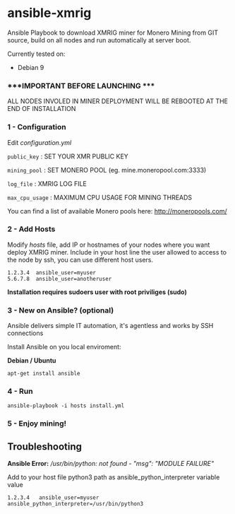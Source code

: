 # ansible-xmrig
Ansible Playbook to download XMRIG miner for Monero Mining from GIT source, build on all nodes and run automatically at server boot.

Currently tested on:
* Debian 9

### \*\*\*IMPORTANT BEFORE LAUNCHING \*\*\*

ALL NODES INVOLED IN MINER DEPLOYMENT WILL BE REBOOTED AT THE END OF INSTALLATION

### 1 - Configuration

Edit *configuration.yml*

`public_key` : SET YOUR XMR PUBLIC KEY

`mining_pool` : SET MONERO POOL (eg. mine.moneropool.com:3333)

`log_file` : XMRIG LOG FILE

`max_cpu_usage` : MAXIMUM CPU USAGE FOR MINING THREADS 

You can find a list of available Monero pools here:
http://moneropools.com/


### 2 - Add Hosts

Modify *hosts* file, add IP or hostnames of your nodes where you want deploy XMRIG miner.
Include in your host line the user allowed to access to the node by ssh, you can use different host users.

```
1.2.3.4  ansible_user=myuser
5.6.7.8  ansible_user=anotheruser
```

**Installation requires sudoers user with root priviliges (sudo)**

### 3 - New on Ansible? (optional)

Ansible delivers simple IT automation, it's agentless and works by SSH connections

Install Ansible on you local enviroment:

**Debian / Ubuntu**

```
apt-get install ansible
```

### 4 - Run

```
ansible-playbook -i hosts install.yml
```

### 5 - Enjoy mining!

## Troubleshooting

**Ansible Error:** */usr/bin/python: not found - "msg": "MODULE FAILURE"*

Add to your host file python3 path as ansible_python_interpreter variable value

```
1.2.3.4   ansible_user=myuser     ansible_python_interpreter=/usr/bin/python3
```




